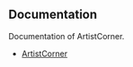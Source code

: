 ## Documentation

Documentation of ArtistCorner.


- [ArtistCorner](https://github.com/callbrok/ArtistCorner)
